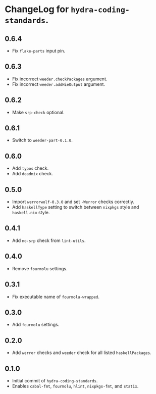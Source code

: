 # ChangeLog for `hydra-coding-standards`.

## 0.6.4

* Fix `flake-parts` input pin.

## 0.6.3

* Fix incorrect `weeder.checkPackages` argument.
* Fix incorrect `weeder.addHieOutput` argument.

## 0.6.2

* Make `srp-check` optional.

## 0.6.1

* Switch to `weeder-part-0.1.0`.

## 0.6.0

* Add `typos` check.
* Add `deadnix` check.

## 0.5.0

* Import `werrorwolf-0.3.0` and set `-Werror` checks correctly.
* Add `haskellType` setting to switch between `nixpkgs` style and `haskell.nix` style.

## 0.4.1

* Add `no-srp` check from `lint-utils`.

## 0.4.0

* Remove `fourmolu` settings.

## 0.3.1

* Fix executable name of `fourmolu-wrapped`.

## 0.3.0

* Add `fourmolu` settings.

## 0.2.0

* Add `werror` checks and `weeder` check for all listed `haskellPackages`.

## 0.1.0

* Initial commit of `hydra-coding-standards`.
* Enables `cabal-fmt`, `fourmolu`, `hlint`, `nixpkgs-fmt`, and `statix`.
